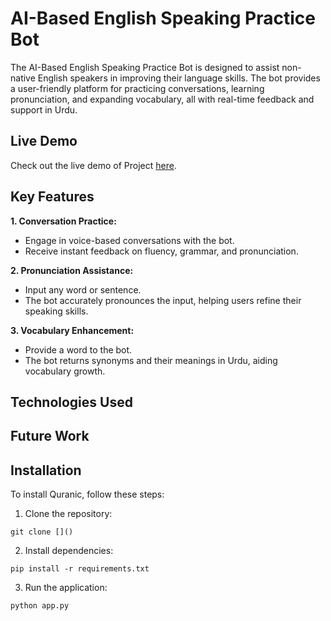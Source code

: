# AI-Based English Speaking Practice Bot

The AI-Based English Speaking Practice Bot is designed to assist non-native English speakers in improving their language skills. The bot provides a user-friendly platform for practicing conversations, learning pronunciation, and expanding vocabulary, all with real-time feedback and support in Urdu.

## Live Demo

Check out the live demo of Project [here]().

## Key Features

**1. Conversation Practice:** 
 - Engage in voice-based conversations with the bot. 
 - Receive instant feedback on fluency, grammar, and pronunciation.

**2. Pronunciation Assistance:**
 - Input any word or sentence.
 - The bot accurately pronounces the input, helping users refine their speaking skills.

**3. Vocabulary Enhancement:**
 - Provide a word to the bot.
 - The bot returns synonyms and their meanings in Urdu, aiding vocabulary growth.

## Technologies Used

## Future Work

## Installation

To install Quranic, follow these steps:

1. Clone the repository:

```
git clone []()
```

2. Install dependencies:

```
pip install -r requirements.txt
```

3. Run the application:

```
python app.py
```



